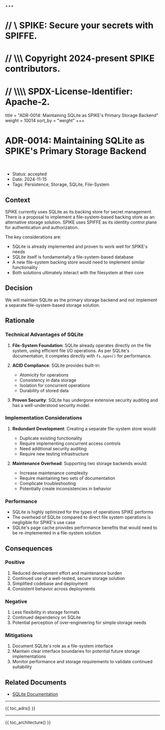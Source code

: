 +++
# //    \\ SPIKE: Secure your secrets with SPIFFE.
# //  \\\\\ Copyright 2024-present SPIKE contributors.
# // \\\\\\\ SPDX-License-Identifier: Apache-2.

title = "ADR-0014: Maintaining SQLite as SPIKE's Primary Storage Backend"
weight = 10014
sort_by = "weight"
+++



# ADR-0014: Maintaining SQLite as SPIKE's Primary Storage Backend

<br style="clear:both" />

- Status: accepted
- Date: 2024-11-15
- Tags: Persistence, Storage, SQLite, File-System

## Context

SPIKE currently uses SQLite as its backing store for secret management. There 
is a proposal to implement a file-system-based backing store as an alternative 
storage solution. SPIKE uses SPIFFE as its identity control plane for 
authentication and authorization.

The key considerations are:
* SQLite is already implemented and proven to work well for SPIKE's needs
* SQLite itself is fundamentally a file-system-based database
* A new file-system backing store would need to implement similar functionality
* Both solutions ultimately interact with the filesystem at their core

## Decision

We will maintain SQLite as the primary storage backend and not implement a 
separate file-system-based storage solution.

## Rationale

### Technical Advantages of SQLite

1. **File-System Foundation**: SQLite already operates directly on the file 
   system, using efficient file I/O operations. As per SQLite's documentation, 
   it competes directly with `fs.open()` for performance.

2. **ACID Compliance**: SQLite provides built-in:
    * Atomicity for operations
    * Consistency in data storage
    * Isolation for concurrent operations
    * Durability of stored data

3. **Proven Security**: SQLite has undergone extensive security auditing and 
  has a well-understood security model.

### Implementation Considerations

1. **Redundant Development**: Creating a separate file-system store would:
    * Duplicate existing functionality
    * Require implementing concurrent access controls
    * Need additional security auditing
    * Require new testing infrastructure

2. **Maintenance Overhead**: Supporting two storage backends would:
    * Increase maintenance complexity
    * Require maintaining two sets of documentation
    * Complicate troubleshooting
    * Potentially create inconsistencies in behavior

### Performance

* SQLite is highly optimized for the types of operations SPIKE performs
* The overhead of SQLite compared to direct file system operations is 
  negligible for SPIKE's use case
* SQLite's page cache provides performance benefits that would need to be 
  re-implemented in a file-system solution

## Consequences

### Positive

1. Reduced development effort and maintenance burden
2. Continued use of a well-tested, secure storage solution
3. Simplified codebase and deployment
4. Consistent behavior across deployments

### Negative

1. Less flexibility in storage formats
2. Continued dependency on SQLite
3. Potential perception of over-engineering for simple storage needs

### Mitigations

1. Document SQLite's role as a file-system interface
2. Maintain clear interface boundaries for potential future storage implementations
3. Monitor performance and storage requirements to validate continued suitability

## Related Documents

- [SQLite Documentation](https://www.sqlite.org/docs.html)

----

{{ toc_adrs() }}

----

{{ toc_architecture() }}
